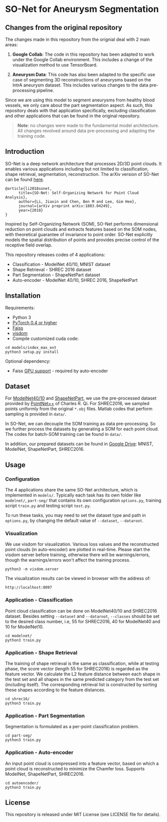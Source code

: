 
# SO-Net for Aneurysm Segmentation

## Changes from the original repository
The changes made in this repository from the orignial deal with 2 main areas:

1. **Google Collab**: The code in this repository has been adapted to work under the Google Collab environment. This includes a change of the visualization method to use TensorBoard. 

2. **Aneurysm Data**: This code has also been adapted to the specific use case of segmenting 3D reconstructions of aneurysms based on the IntrA aneurysm dataset. This includes various changes to the data pre-processing pipeline.

Since we are using this model to segment aneurysms from healthy blood vessels, we only care about the part segmentation aspect. As such, this repository deals with that application specifically, excluding classification and other applications that can be found in the original repository.

> **Note**: no changes were made to the fundamental model architecture. All changes revolved around data pre-processing and adapting the training code.

## Introduction
SO-Net is a deep network architecture that processes 2D/3D point clouds. It enables various applications including but not limited to classification, shape retrieval, segmentation, reconstruction. The arXiv version of SO-Net can be found [here](https://arxiv.org/abs/1803.04249).
```
@article{li2018sonet,
      title={SO-Net: Self-Organizing Network for Point Cloud Analysis},
      author={Li, Jiaxin and Chen, Ben M and Lee, Gim Hee},
      journal={arXiv preprint arXiv:1803.04249},
      year={2018}
}
```
Inspired by Self-Organizing Network (SOM), SO-Net performs dimensional reduction on point clouds and extracts features based on the SOM nodes, with theoretical guarantee of invariance to point order. SO-Net explicitly models the spatial distribution of points and provides precise control of the receptive field overlap.

This repository releases codes of 4 applications:
* Classification - ModelNet 40/10, MNIST dataset
* Shape Retrieval - SHREC 2016 dataset
* Part Segmentation - ShapeNetPart dataset
* Auto-encoder - ModelNet 40/10, SHREC 2016, ShapeNetPart


## Installation
Requirements:
- Python 3
- [PyTorch 0.4 or higher](http://pytorch.org/)
- [Faiss](https://github.com/facebookresearch/faiss)
- [visdom](https://github.com/facebookresearch/visdom)
- Compile customized cuda code:
```
cd models/index_max_ext
python3 setup.py install
```

Optional dependency:
 - Faiss [GPU support](https://github.com/facebookresearch/faiss/blob/master/INSTALL.md) - required by auto-encoder
 
## Dataset
For [ModelNet40/10](https://1drv.ms/u/s!ApbTjxa06z9CgQfKl99yUDHL_wHs) and [ShapeNetPart](https://1drv.ms/u/s!ApbTjxa06z9CgQnl-Qm6KI3Ywbe1), we use the pre-processed dataset provided by [PointNet++](https://github.com/charlesq34/pointnet2) of Charles R. Qi. For SHREC2016, we sampled points uniformly from the original `*.obj` files. Matlab codes that perform sampling is provided in `data/`.

In SO-Net, we can decouple the SOM training as data pre-processing. So we further process the datasets by generating a SOM for each point cloud. The codes for batch-SOM training can be found in `data/`.

In addition, our prepared datasets can be found in [Google Drive](https://drive.google.com/open?id=184MbflF_RbDX9MyML3hid7OxsYJ8oQQ7): MNIST, ModelNet, ShapeNetPart, SHREC2016.
 
## Usage
### Configuration
The 4 applications share the same SO-Net architecture, which is implemented in `models/`. Typically each task has its own folder like `modelnet/`, `part-seg/` that contains its own configuration `options.py`, training script `train.py` and testing script `test.py`.

To run these tasks, you may need to set the dataset type and path in `options.py`, by changing the default value of `--dataset`, `--dataroot`.
### Visualization
We use visdom for visualization. Various loss values and the reconstructed point clouds (in auto-encoder) are plotted in real-time. Please start the visdom server before training, otherwise there will be warnings/errors, though the warnings/errors won't affect the training process.
```
python3 -m visdom.server
```
The visualization results can be viewed in browser with the address of:
```
http://localhost:8097
```
### Application - Classification
Point cloud classification can be done on ModelNet40/10 and SHREC2016 dataset. Besides setting `--dataset` and `--dataroot`, `--classes` should be set to the desired class number, i.e, 55 for SHREC2016, 40 for ModelNet40 and 10 for ModelNet10.
```
cd modelnet/
python3 train.py
```
### Application - Shape Retrieval
The training of shape retrieval is the same as classification, while at testing phase, the score vector (length 55 for SHREC2016) is regarded as the feature vector. We calculate the L2 feature distance between each shape in the test set and all shapes in the same predicted category from the test set (including itself). The corresponding retrieval list is constructed by sorting these shapes according to the feature distances.
```
cd shrec16/
python3 train.py
```
### Application - Part Segmentation
Segmentation is formulated as a per-point classification problem.
```
cd part-seg/
python3 train.py
```
### Application - Auto-encoder
An input point cloud is compressed into a feature vector, based on which a point cloud is reconstructed to minimize the Chamfer loss. Supports ModelNet, ShapeNetPart, SHREC2016.
```
cd autoencoder/
python3 train.py
```

## License
This repository is released under MIT License (see LICENSE file for details).
